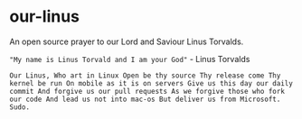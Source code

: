 # our-linus
An open source prayer to our Lord and Saviour Linus Torvalds.

`"My name is Linus Torvald and I am your God"` - Linus Torvalds

`
Our Linus, Who art in Linux
Open be thy source
Thy release come
Thy kernel be run
On mobile as it is on servers
Give us this day our daily commit
And forgive us our pull requests
As we forgive those who fork our code
And lead us not into mac-os
But deliver us from Microsoft. 
Sudo.
`

